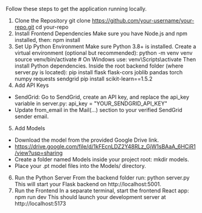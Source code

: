 Follow these steps to get the application running locally.
1. Clone the Repository
git clone https://github.com/your-username/your-repo.git
cd your-repo
2. Install Frontend Dependencies
Make sure you have Node.js and npm installed, then:
npm install
3. Set Up Python Environment
Make sure Python 3.8+ is installed. Create a virtual environment (optional but recommended):
python -m venv venv
source venv/bin/activate  # On Windows use: venv\Scripts\activate
Then install Python dependencies. Inside the root backend folder (where server.py is located):
pip install flask flask-cors joblib pandas torch numpy requests sendgrid
pip install scikit-learn==1.5.2
5. Add API Keys
* SendGrid: Go to SendGrid, create an API key, and replace the api_key variable in server.py: api_key = "YOUR_SENDGRID_API_KEY"
* Update from_email in the Mail(...) section to your verified SendGrid sender email.
5. Add Models
* Download the model from the provided Google Drive link.
* https://drive.google.com/file/d/1kFEcnLDZ2Y48RLz_GjW1sBAaA_6HCiR1/view?usp=sharing
* Create a folder named Models inside your project root: mkdir models.
* Place your .pt model files into the Models/ directory.
6. Run the Python Server
From the backend folder run:
python server.py
This will start your Flask backend on http://localhost:5001.
7. Run the Frontend
In a separate terminal, start the frontend React app:
npm run dev
This should launch your development server at http://localhost:5173
